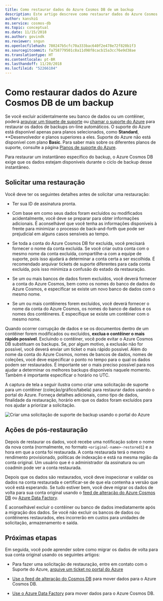 ```yaml
---
title: Como restaurar dados do Azure Cosmos DB de um backup
description: Este artigo descreve como restaurar dados do Azure Cosmos DB a partir de um backup, como entrar em contato com o suporte do Azure para restaurar dados, etapas a serem seguidas após a restauração dos dados.
author: kanshiG
ms.service: cosmos-db
ms.topic: conceptual
ms.date: 11/15/2018
ms.author: govindk
ms.reviewer: sngun
ms.openlocfilehash: 780247b5cfc70a333bac640f2e478e72f820b1f3
ms.sourcegitcommit: fa758779501c8a11d98f8cacb15a3cc76e9d38ae
ms.translationtype: HT
ms.contentlocale: pt-BR
ms.lasthandoff: 11/20/2018
ms.locfileid: "52266104"
---
```

# <a name="how-to-restore-azure-cosmos-db-data-from-a-backup"></a>Como restaurar dados do Azure Cosmos DB de um backup

Se você excluir acidentalmente seu banco de dados ou um contêiner, poderá [arquivar um tíquete de suporte]( https://portal.azure.com/?#blade/Microsoft_Azure_Support/HelpAndSupportBlade) ou [chamar o suporte do Azure]( https://azure.microsoft.com/support/options/) para restaurar os dados de backups on-line automáticos. O suporte do Azure está disponível apenas para planos selecionados, como **Standard**, **Desenvolvedor e planos superiores a eles. Suporte do Azure não está disponível com plano **Basic**. Para saber mais sobre os diferentes planos de suporte, consulte a página [Planos de suporte do Azure](https://azure.microsoft.com/support/plans/). 

Para restaurar um instantâneo específico do backup, o Azure Cosmos DB exige que os dados estejam disponíveis durante o ciclo de backup desse instantâneo.

## <a name="request-a-restore"></a>Solicitar uma restauração

Você deve ter os seguintes detalhes antes de solicitar uma restauração:

* Ter sua ID de assinatura pronta.

* Com base em como seus dados foram excluídos ou modificados acidentalmente, você deve se preparar para obter informações adicionais. É aconselhável que você tenha as informações disponíveis à frente para minimizar o processo de back-and-forth que pode ser prejudicial em alguns casos sensíveis ao tempo.

* Se toda a conta do Azure Cosmos DB for excluída, você precisará fornecer o nome da conta excluída. Se você criar outra conta com o mesmo nome da conta excluída, compartilhe-a com a equipe de suporte, pois isso ajudará a determinar a conta certa a ser escolhida. É recomendado arquivar tickets de suporte diferentes para cada conta excluída, pois isso minimiza a confusão do estado da restauração.

* Se um ou mais bancos de dados forem excluídos, você deverá fornecer a conta do Azure Cosmos, bem como os nomes do banco de dados do Azure Cosmos, e especificar se existe um novo banco de dados com o mesmo nome.

* Se um ou mais contêineres forem excluídos, você deverá fornecer o nome da conta do Azure Cosmos, os nomes do banco de dados e os nomes dos contêineres. E especifique se existe um contêiner com o mesmo nome.

Quando ocorrer corrupção de dados e se os documentos dentro de um contêiner forem modificados ou excluídos, **exclua o contêiner o mais rápido possível**. Excluindo o contêiner, você pode evitar o Azure Cosmos DB substituam os backups. Se, por algum motivo, a exclusão não for possível, você deverá enviar um ticket o mais rápido possível. Além do nome da conta do Azure Cosmos, nomes de bancos de dados, nomes de coleções, você deve especificar o ponto no tempo para o qual os dados podem ser restaurados. É importante ser o mais preciso possível para nos ajudar a determinar os melhores backups disponíveis naquele momento. Também é importante especificar o horário no UTC. 

A captura de tela a seguir ilustra como criar uma solicitação de suporte para um contêiner (coleção/gráfico/tabela) para restaurar dados usando o portal do Azure. Forneça detalhes adicionais, como tipo de dados, finalidade da restauração, horário em que os dados foram excluídos para nos ajudar a priorizar a solicitação.

![Criar uma solicitação de suporte de backup usando o portal do Azure](./media/how-to-backup-and-restore/backup-support-request-portal.png)

## <a name="post-restore-actions"></a>Ações de pós-restauração

Depois de restaurar os dados, você recebe uma notificação sobre o nome da nova conta (normalmente, no formato `<original-name>-restored1`) e a hora em que a conta foi restaurada. A conta restaurada terá o mesmo rendimento provisionado, políticas de indexação e está na mesma região da conta original. Um usuário que é o administrador da assinatura ou um coadmin pode ver a conta restaurada.

Depois que os dados são restaurados, você deve inspecionar e validar os dados na conta restaurada e certificar-se de que ela contenha a versão que você está esperando. Se tudo estiver bem, você deve migrar os dados de volta para sua conta original usando o [feed de alteração do Azure Cosmos DB](change-feed.md) ou [Azure Data Factory](../data-factory/connector-azure-cosmos-db.md).

É aconselhável excluir o contêiner ou banco de dados imediatamente após a migração dos dados. Se você não excluir os bancos de dados ou contêineres restaurados, eles incorrerão em custos para unidades de solicitação, armazenamento e saída.

## <a name="next-steps"></a>Próximas etapas

Em seguida, você pode aprender sobre como migrar os dados de volta para sua conta original usando os seguintes artigos:

* Para fazer uma solicitação de restauração, entre em contato com o Suporte do Azure, [arquive um ticket no portal do Azure](https://portal.azure.com/?#blade/Microsoft_Azure_Support/HelpAndSupportBlade)
* [Use o feed de alteração do Cosmos DB](change-feed.md) para mover dados para o Azure Cosmos DB.

* [Use o Azure Data Factory](../data-factory/connector-azure-cosmos-db.md) para mover dados para o Azure Cosmos DB.

